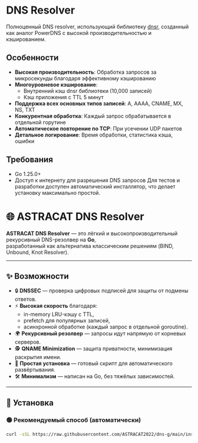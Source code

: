 # DNS Resolver

Полноценный DNS resolver, использующий библиотеку [dnsr](https://github.com/domainr/dnsr), созданный как аналог PowerDNS с высокой производительностью и кэшированием.

## Особенности

- **Высокая производительность**: Обработка запросов за микросекунды благодаря эффективному кэшированию
- **Многоуровневое кэширование**: 
  - Внутренний кэш dnsr библиотеки (10,000 записей)
  - Кэш приложения с TTL 5 минут
- **Поддержка всех основных типов записей**: A, AAAA, CNAME, MX, NS, TXT
- **Конкурентная обработка**: Каждый запрос обрабатывается в отдельной горутине
- **Автоматическое повторение по TCP**: При усечении UDP пакетов
- **Детальное логирование**: Время обработки, статистика кэша, ошибки

## Требования

- Go 1.25.0+
- Доступ к интернету для разрешения DNS запросов
Для тестов и разработки доступен автоматический инсталлятор, что делает установку максимально простой.

# 🌐 ASTRACAT DNS Resolver

**ASTRACAT DNS Resolver** — это лёгкий и высокопроизводительный рекурсивный DNS-резолвер на **Go**,  
разработанный как альтернатива классическим решениям (BIND, Unbound, Knot Resolver).  

---

## ✨ Возможности

- 🔒 **DNSSEC** — проверка цифровых подписей для защиты от подмены ответов.  
- ⚡ **Высокая скорость** благодаря:
  - in-memory LRU-кэшу с TTL,  
  - prefetch для популярных записей,  
  - асинхронной обработке (каждый запрос в отдельной goroutine).  
- 🌍 **Рекурсивный резолвер** — запросы идут напрямую от корневых серверов.  
- 🕵️ **QNAME Minimization** — защита приватности, минимизация раскрытия имени.  
- 🔧 **Простая установка** — готовый скрипт для автоматического развёртывания.  
- 🛠️ **Минимализм** — написан на Go, без тяжёлых зависимостей.  

---

## 🚀 Установка

### 🟢 Рекомендуемый способ (автоматически)

```bash
curl -sSL https://raw.githubusercontent.com/ASTRACAT2022/dns-g/main/install.sh | sudo bash


